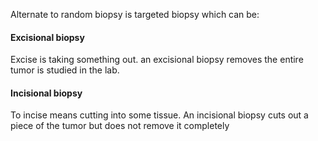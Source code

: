 Alternate to random biopsy is targeted biopsy which can be:

#### Excisional biopsy
Excise is taking something out.  an excisional biopsy removes the entire tumor is studied in the lab.

#### Incisional biopsy
To incise means cutting into some tissue. An incisional biopsy cuts out a piece of the tumor but does not remove it completely